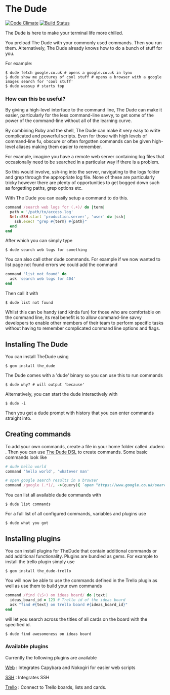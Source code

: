 # The Dude

[![Code Climate](https://codeclimate.com/github/adamphillips/the_dude.png)](https://codeclimate.com/github/adamphillips/the\_dude)
[![Build Status](https://travis-ci.org/adamphillips/the_dude.png?branch=master)](https://travis-ci.org/adamphillips/the\_dude)

The Dude is here to make your terminal life more chilled.

You preload The Dude with your commonly used commands. Then you run them.
Alternatively, The Dude already knows how to do a bunch of stuff for you.

For example:

```shell
$ dude fetch google.co.uk # opens a google.co.uk in lynx
$ dude show me pictures of cool stuff # opens a browser with a google images search for 'cool stuff'
$ dude wassup # starts top
```

### How can this be useful?

By giving a high-level interface to the command line, The Dude can make it
easier, particularly for the less command-line savvy, to get some of the power
of the command-line without all of the learning curve.

By combining Ruby and the shell, The Dude can make it very easy to write
complicated and powerful scripts. Even for those with high levels of
command-line fu, obscure or often forgotten commands can be given high-level
aliases making them easier to remember.

For example, imagine you have a remote web server containing log files that
occasionally need to be searched in a particular way if there is a problem.

So this would involve, ssh-ing into the server, navigating to the logs folder
and grep through the appropriate log file. None of these are particularly
tricky however there are plenty of opportunities to get bogged down such as
forgetting paths, grep options etc.

With The Dude you can easily setup a command to do this.

```ruby
command /search web logs for (.+)/ do |term|
  path = '/path/to/access.log'
  Net::SSH.start 'production.server', 'user' do |ssh|
    ssh.exec! "grep #{term} #{path}"
  end
end
```

After which you can simply type

```shell
$ dude search web logs for something
```

You can also call other dude commands. For example if we now wanted to list
page not found errors we could add the command

```ruby
command 'list not found' do
  ask 'search web logs for 404'
end
```

Then call it with

```shell
$ dude list not found
```

Whilst this can be handy (and kinda fun) for those who are comfortable on the
command line, its real benefit is to allow command-line savvy developers to enable
other members of their team to perform specific tasks without having to
remember complicated command line options and flags.

## Installing The Dude

You can install TheDude using

```shell
$ gem install the_dude
```

The Dude comes with a 'dude' binary so you can use this to run commands

```shell
$ dude why? # will output 'because'
```

Alternatively, you can start the dude interactively with

```shell
$ dude -i
```

Then you get a dude prompt with history that you can enter commands straight into.

## Creating commands

To add your own commands, create a file in your home folder called .duderc .
Then you can use [The Dude
DSL](https://github.com/adamphillips/the_dude/blob/master/lib/the_dude/dsl.rb)
to create commands. Some basic commands look like

```ruby
# dude hello world
command 'hello world', 'whatever man'

# open google search results in a browser
command /google (.*)/, ->(query){ `open "https://www.google.co.uk/search?q=#{query}"` }
```

You can list all available dude commands with

```shell
$ dude list commands
```

For a full list of all configured commands, variables and plugins use

```shell
$ dude what you got
```

## Installing plugins

You can install plugins for TheDude that contain additional commands or add
additional functionality. Plugins are bundled as gems. For example to install
the trello plugin simply use

```shell
$ gem install the_dude-trello
```

You will now be able to use the commands defined in the Trello plugin as well as use them to build your own commands

```ruby
command /find (\S+) on ideas board/ do |text|
  ideas_board_id = 123 # Trello id of the ideas board
  ask "find #{text} on trello board #{ideas_board_id}"
end
```

will let you search across the titles of all cards on the board with the specified id.

```shell
$ dude find awesomeness on ideas board
```

### Available plugins

Currently the following plugins are available

[Web](https://github.com/adamphillips/the_dude-web) :
Integrates Capybara and Nokogiri for easier web scripts

[SSH](https://github.com/adamphillips/the_dude-ssh) :
Integrates SSH

[Trello](https://github.com/adamphillips/the_dude-trello) :
Connect to Trello boards, lists and cards.

